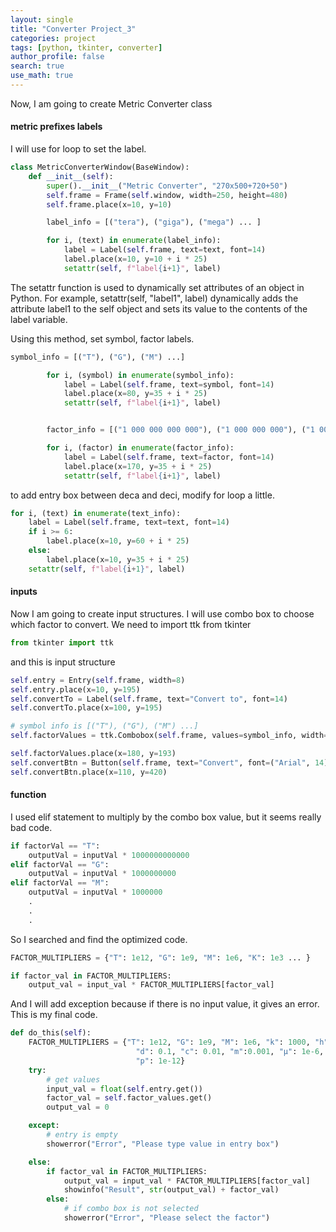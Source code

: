 ```yaml
---
layout: single
title: "Converter Project_3"
categories: project
tags: [python, tkinter, converter]
author_profile: false
search: true
use_math: true
---
```


Now, I am going to create Metric Converter class

#### metric prefixes labels

I will use for loop to set the label.

```python
class MetricConverterWindow(BaseWindow):
    def __init__(self):
        super().__init__("Metric Converter", "270x500+720+50")
        self.frame = Frame(self.window, width=250, height=480)
        self.frame.place(x=10, y=10)

        label_info = [("tera"), ("giga"), ("mega") ... ]

        for i, (text) in enumerate(label_info):
            label = Label(self.frame, text=text, font=14)
            label.place(x=10, y=10 + i * 25)
            setattr(self, f"label{i+1}", label)
```

The setattr function is used to dynamically set attributes of an object in Python.
For example, setattr(self, "label1", label) dynamically adds the attribute label1 to the self object and sets its value to the contents of the label variable.

Using this method, set symbol, factor labels.

```python
symbol_info = [("T"), ("G"), ("M") ...]

        for i, (symbol) in enumerate(symbol_info):
            label = Label(self.frame, text=symbol, font=14)
            label.place(x=80, y=35 + i * 25)
            setattr(self, f"label{i+1}", label)


        factor_info = [("1 000 000 000 000"), ("1 000 000 000"), ("1 000 000") ...]

        for i, (factor) in enumerate(factor_info):
            label = Label(self.frame, text=factor, font=14)
            label.place(x=170, y=35 + i * 25)
            setattr(self, f"label{i+1}", label)
```

to add entry box between deca and deci, modify for loop a little.

```python
for i, (text) in enumerate(text_info):
    label = Label(self.frame, text=text, font=14)
    if i >= 6:
        label.place(x=10, y=60 + i * 25)
    else:
        label.place(x=10, y=35 + i * 25)
    setattr(self, f"label{i+1}", label)
```

#### inputs

Now I am going to create input structures. I will use combo box to choose which factor to convert.
We need to import ttk from tkinter

```python
from tkinter import ttk
```

and this is input structure

```python
self.entry = Entry(self.frame, width=8)
self.entry.place(x=10, y=195)
self.convertTo = Label(self.frame, text="Convert to", font=14)
self.convertTo.place(x=100, y=195)

# symbol info is [("T"), ("G"), ("M") ...]
self.factorValues = ttk.Combobox(self.frame, values=symbol_info, width=3)

self.factorValues.place(x=180, y=193)
self.convertBtn = Button(self.frame, text="Convert", font=("Arial", 14), width=7, command=self.do_this)
self.convertBtn.place(x=110, y=420)
```

#### function

I used elif statement to multiply by the combo box value, but it seems really bad code.

```python
if factorVal == "T":
    outputVal = inputVal * 1000000000000
elif factorVal == "G":
    outputVal = inputVal * 1000000000
elif factorVal == "M":
    outputVal = inputVal * 1000000
    .
    .
    .
```

So I searched and find the optimized code.

```python
FACTOR_MULTIPLIERS = {"T": 1e12, "G": 1e9, "M": 1e6, "K": 1e3 ... }

if factor_val in FACTOR_MULTIPLIERS:
    output_val = input_val * FACTOR_MULTIPLIERS[factor_val]
```

And I will add exception because if there is no input value, it gives an error.
This is my final code.

```python
def do_this(self):
    FACTOR_MULTIPLIERS = {"T": 1e12, "G": 1e9, "M": 1e6, "k": 1000, "h": 100, "da": 10,
                            "d": 0.1, "c": 0.01, "m":0.001, "µ": 1e-6, "n": 1e-9,
                            "p": 1e-12}
    try:
        # get values
        input_val = float(self.entry.get())
        factor_val = self.factor_values.get()
        output_val = 0

    except:
        # entry is empty
        showerror("Error", "Please type value in entry box")

    else:
        if factor_val in FACTOR_MULTIPLIERS:
            output_val = input_val * FACTOR_MULTIPLIERS[factor_val]
            showinfo("Result", str(output_val) + factor_val)
        else:
            # if combo box is not selected
            showerror("Error", "Please select the factor")
```
